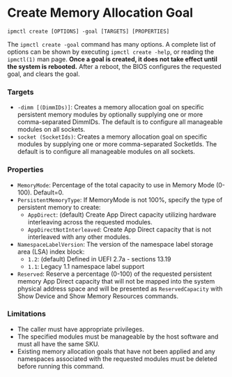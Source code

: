 # Create Memory Allocation Goal

```text
ipmctl create [OPTIONS] -goal [TARGETS] [PROPERTIES]
```

The `ipmctl create -goal` command has many options. A complete list of options can be shown by executing `ipmctl create -help`, or reading the `ipmctl(1)` man page. **Once a goal is created, it does not take effect until the system is rebooted.** After a reboot, the BIOS configures the requested goal, and clears the goal. 

### **Targets**

* `-dimm [(DimmIDs)]`: Creates a memory allocation goal on specific persistent memory modules by optionally supplying one or more comma-separated DimmIDs. The default is to configure all manageable modules on all sockets.
* `socket (SocketIds)`: Creates a memory allocation goal on specific modules by supplying one or more comma-separated SocketIds. The default is to configure all manageable modules on all sockets.

### **Properties**

* `MemoryMode`: Percentage of the total capacity to use in Memory Mode \(0-100\). Default=0.
* `PersistentMemoryType`: If MemoryMode is not 100%, specify the type of persistent memory to create:
  * `AppDirect`: \(default\) Create App Direct capacity utilizing hardware interleaving across the requested modules.
  * `AppDirectNotInterleaved`: Create App Direct capacity that is not interleaved with any other modules.
* `NamespaceLabelVersion`: The version of the namespace label storage area \(LSA\) index block:
  * `1.2`: \(default\) Defined in UEFI 2.7a - sections 13.19
  * `1.1`: Legacy 1.1 namespace label support
* `Reserved`: Reserve a percentage \(0-100\) of the requested persistent memory App Direct capacity that will not be mapped into the system physical address space and will be presented as `ReservedCapacity` with Show Device and Show Memory Resources commands.

### **Limitations**

* The caller must have appropriate privileges.
* The specified modules must be manageable by the host software and must all have the same SKU.
* Existing memory allocation goals that have not been applied and any namespaces associated with the requested modules must be deleted before running this command.

